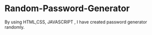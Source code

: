 # Random-Password-Generator
By using HTML,CSS, JAVASCRIPT , I have created password generator randomly.
